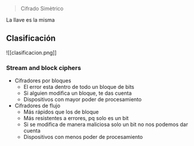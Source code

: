 > Cifrado Simètrico

La llave es la misma
## Clasificación
![[clasificacion.png]]
### Stream and block ciphers
- Cifradores por bloques
	- El error esta dentro de todo un bloque de bits
	- Si alguien modifica un bloque, te das cuenta
	- Dispositivos con mayor poder de procesamiento
- Cifradores de flujo
	- Más rápidos que los de bloque
	- Más resistentes a errores, pq solo es un bit
	- Si se modifica de manera maliciosa solo un bit no nos podemos dar cuenta
	- Dispositivos con menos poder de procesamiento

